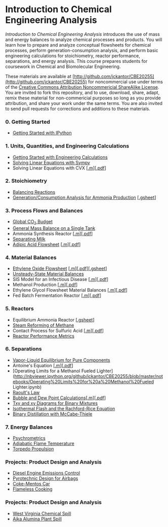 <script type="text/javascript" src="http://cdn.mathjax.org/mathjax/latest/MathJax.js?config=default"></script>

Introduction to Chemical Engineering Analysis
=============================================

_Introduction to Chemical Engineering Analysis_ introduces the use of mass and energy balances to analyze chemical processes and products. You will learn how to prepare and analyze conceptual flowsheets for chemical processes, perform generation-consumption analysis, and perform basic engineering calculations for stoichiometry, reactor performance, separations, and energy analysis. This course prepares students for  coursework in Chemical and Biomolecular Engineering.

These materials are available at [http://github.com/jckantor/CBE20255](http://github.com/jckantor/CBE20255) for noncommercial use under terms of the [Creative Commons Attribution Noncommericial ShareAlike License](http://creativecommons.org/licenses/by-nc-sa/4.0/). You are invited to fork this repository, and to use, download, share, adapt, remix these material for non-commericial purposes so long as you provide attribution, and share your work under the same terms. You are also invited to send pull requests for corrections and additions to these materials.

### 0. Getting Started ###
* [Getting Started with IPython](http://nbviewer.ipython.org/github/jckantor/CBE20255/blob/master/notebooks/Getting%20Started%20with%20IPython.ipynb)

### 1. Units, Quantities, and Engineering Calculations

* [Getting Started with Engineering Calculations](http://nbviewer.ipython.org/github/jckantor/CBE20255/blob/master/notebooks/Getting%20Started%20with%20Engineering%20Calculations.ipynb)
* [Solving Linear Equations with Sympy](http://nbviewer.ipython.org/github/jckantor/CBE20255/blob/master/notebooks/Solving%20Linear%20Equations%20with%20Sympy.ipynb)
* Solving Linear Equations with CVX [[.m](https://github.com/jckantor/CBE20255/blob/master/matlab/Solving_Linear_Equations_with_CVX.m)][[.pdf](http://jckantor.github.com/CBE20255/pdf/Solving_Linear_Equations_with_CVX.pdf)]

### 2. Stoichiometry ###
* [Balancing Reactions](http://nbviewer.ipython.org/github/jckantor/CBE20255/blob/master/notebooks/Balancing%20Reactions.ipynb)
* [Generation/Consumption Analysis for Ammonia Production](http://nbviewer.ipython.org/github/jckantor/CBE20255/blob/master/notebooks/Generation%20Consumption%20Analysis%20for%20Ammonia%20Production.ipynb) [[.gsheet](https://docs.google.com/spreadsheets/d/1k0XlZjiZ_bNr3NmOdDi8zbM4H2qZn2LuACePeRzL1nU/edit?usp=sharing)]

### 3. Process Flows and Balances ###
* [Global CO<sub>2</sub> Budget](http://nbviewer.ipython.org/github/jckantor/CBE20255/blob/master/notebooks/Global%20CO2%20Budget.ipynb)
* [General Mass Balance on a Single Tank](http://nbviewer.ipython.org/github/jckantor/CBE20255/blob/master/notebooks/General%20Mass%20Balance%20on%20a%20Single%20Tank.ipynb)
* Ammonia Synthesis Reactor [[.m](https://github.com/jckantor/CBE20255/blob/master/matlab/Ammonia_Synthesis_Reactor.m)][[.pdf](http://jckantor.github.io/CBE20255/pdf/Ammonia_Synthesis_Reactor.pdf)]
* [Separating Milk](http://nbviewer.ipython.org/github/jckantor/CBE20255/blob/master/notebooks/Separating%20Milk.ipynb)
* [Adipic Acid Flowsheet](http://nbviewer.ipython.org/github/jckantor/CBE20255/blob/master/notebooks/Adipic%20Acid%20Flowsheet.ipynb) [[.m](https://github.com/jckantor/CBE20255/blob/master/matlab/Adipic_Acid_Flowsheet.m)][[.pdf](http://jckantor.github.io/CBE20255/pdf/Adipic_Acid_Flowsheet.pdf)]

### 4. Material Balances ###
* [Ethylene Oxide Flowsheet](http://nbviewer.ipython.org/github/jckantor/CBE20255/blob/master/notebooks/Ethylene%20Oxide%20Flowsheet.ipynb) [[.m](https://github.com/jckantor/CBE20255/blob/master/matlab/Ethylene_Oxide_Flowsheet.m)][[.pdf](http://jckantor.github.com/CBE20255/pdf/Ethylene_Oxide_Flowsheet.pdf)][[.gsheet](https://docs.google.com/spreadsheets/d/1rBTXiBzP8stVV2TErjX17FI8prli-l9fL32SCyuWj5E/edit?usp=sharing)]
* [Unsteady-State Material Balances](http://nbviewer.ipython.org/github/jckantor/CBE20255/blob/master/notebooks/Unsteady-State%20Material%20Balances.ipynb)
* SIS Model for an Infectious Disease [[.m](https://github.com/jckantor/CBE20255/blob/master/matlab/SIS_Model_for_an_Infectious_Disease.m)][[.pdf](http://jckantor.github.com/CBE20255/pdf/SIS_Model_for_an_Infectious_Disease.pdf)]
* Methanol Production [[.m](https://github.com/jckantor/CBE20255/blob/master/matlab/Methanol_Production.m)][[.pdf](http://jckantor.github.com/CBE20255/pdf/Methanol_Production.pdf)]
* Ethylene Glycol Flowsheet Material Balances [[.m](https://github.com/jckantor/CBE20255/blob/master/matlab/Ethylene_Glycol_Flowsheet_Material_Balances.m)][[.pdf](http://jckantor.github.com/CBE20255/pdf/Ethylene_Glycol_Flowsheet_Material_Balances.pdf)]
* Fed Batch Fermentation Reactor [[.m](https://github.com/jckantor/CBE20255/blob/master/matlab/Fed_Batch_Fermentation_Reactor.m)][[.pdf](http://jckantor.github.com/CBE20255/pdf/Fed_Batch_Fermentation_Reactor.pdf)]

### 5. Reactors ###
* Equilibrium Ammonia Reactor [[.gsheet](https://docs.google.com/spreadsheets/d/1TgRZrD4q5hI6nxXqT3IzzRmz05-vC5A0UTuimDnZgoA/edit#gid=0)]
* [Steam Reforming of Methane](http://nbviewer.ipython.org/github/jckantor/CBE20255/blob/master/notebooks/Steam%20Reforming%20of%20Methane.ipynb)
* Contact Process for Sulfuric Acid [[.m](https://github.com/jckantor/CBE20255/blob/master/matlab/Contact_Process_for_Sulfuric_Acid.m)][[.pdf](http://jckantor.github.com/CBE20255/pdf/Contact_Process_for_Sulfuric_Acid.pdf)]
* [Reactor Performance Metrics](http://nbviewer.ipython.org/github/jckantor/CBE20255/blob/master/notebooks/Reactor%20Performance%20Metrics.ipynb)

### 6. Separations ###
* [Vapor-Liquid Equilibrium for Pure Components](http://nbviewer.ipython.org/github/jckantor/CBE20255/blob/master/notebooks/Vapor-Liquid%20Equilibrium%20for%20a%20Pure%20Component.ipynb)
* Antoine's Equation [[.m](https://github.com/jckantor/CBE20255/blob/master/matlab/Antoine_Equation.m)][[.pdf](http://jckantor.github.com/CBE20255/pdf/Antoine_Equation.pdf)]
* [Operating Limits for a Methanol Fueled Lighter](http://nbviewer.ipython.org/github/jckantor/CBE20255/blob/master/notebooks/Operating%20Limits%20for%20a%20Methanol%20Fueled Lighter.ipynb)
* [Raoult's Law](http://nbviewer.ipython.org/github/jckantor/CBE20255/blob/master/notebooks/Raoult's%20Law.ipynb)
* [Bubble and Dew Point Calculations](http://nbviewer.ipython.org/github/jckantor/CBE20255/blob/master/notebooks/Bubble%20and%20Dew%20Point%20Calculations.ipynb)[[.m](https://github.com/jckantor/CBE20255/blob/master/matlab/Bubble_and_Dew_Point_Calculations.m)][[.pdf](http://jckantor.github.com/CBE20255/pdf/Bubble_and_Dew_Point_Calculations.pdf)]
* [Txy and xy Diagrams for Binary Mixtures](http://nbviewer.ipython.org/github/jckantor/CBE20255/blob/master/notebooks/Txy%20and%20xy%20Diagrams%20for%20Binary%20Mixtures.ipynb)
* [Isothermal Flash and the Rachford-Rice Equation](http://nbviewer.ipython.org/github/jckantor/CBE20255/blob/master/notebooks/Isothermal%20Flash%20and%20the%20Rachford-Rice%20Equation.ipynb)
* [Binary Distillation with McCabe-Thiele](http://nbviewer.ipython.org/github/jckantor/CBE20255/blob/master/notebooks/Binary%20Distillation%20with%20McCabe-Thiele.ipynb)

### 7. Energy Balances ###
* [Psychrometrics](http://nbviewer.ipython.org/github/jckantor/CBE20255/blob/master/notebooks/Adiabatic%20Flame%20Psychrometrics.ipynb)
* [Adiabatic Flame Temperature](http://nbviewer.ipython.org/github/jckantor/CBE20255/blob/master/notebooks/Adiabatic%20Flame%20Temperature.ipynb)
* [Torpedo Propulsion](http://nbviewer.ipython.org/github/jckantor/CBE20255/blob/master/notebooks/Torpedo%20Propulsion.ipynb)

### Projects: Product Design and Analysis ###
* [Diesel Engine Emissions Control](http://nbviewer.ipython.org/github/jckantor/CBE20255/blob/master/notebooks/Diesel%20Engine%20Emissions%20Control.ipynb)
* [Pyrotechnic Design for Airbags](http://nbviewer.ipython.org/github/jckantor/CBE20255/blob/master/notebooks/Pyrotechnic%20Design%20for%20Airbags.ipynb)
* [Coke-Mentos Car](http://nbviewer.ipython.org/github/jckantor/CBE20255/blob/master/notebooks/Coke-Mentos%20Car.ipynb)
* [Flameless Cooking](http://nbviewer.ipython.org/github/jckantor/CBE20255/blob/master/notebooks/Flameless%20Cooking.ipynb)


### Projects: Product Design and Analysis ###
* [West Virginia Chemical Spill](http://nbviewer.ipython.org/github/jckantor/CBE20255/blob/master/notebooks/West%20Virginia%20Chemical%20Spill.ipynb)
* [Ajka Alumina Plant Spill](http://nbviewer.ipython.org/github/jckantor/CBE20255/blob/master/notebooks/Ajka%20Alumina%20Plant%20Spill.ipynb)


